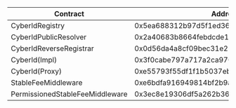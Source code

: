 | Contract                        | Address                                    |
| ------------------------------- | ------------------------------------------ |
| CyberIdRegistry                 | 0x5ea688312b97d5f1ed36db65240a2e04f1eb5899 |
| CyberIdPublicResolver           | 0x2a40683b8664febdcde113cb890f4ccd9b07f55e |
| CyberIdReverseRegistrar         | 0x0d56da4a8cf09bec31e22c66209605ff7dfb8ea2 |
| CyberId(Impl)                   | 0x3f0cabe797a717a2ca97072942d66065bcf56ddc |
| CyberId(Proxy)                  | 0xe55793f55df1f1b5037eba41881663583d4f9b24 |
| StableFeeMiddleware             | 0xe6bdfa916949814bf2b9a334e74700ba7319ab32 |
| PermissionedStableFeeMiddleware | 0x3ec8e19306df5a262b365e433dd9a2a137a92fc3 |
